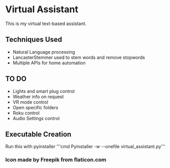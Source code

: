 # Virtual Assistant

This is my virtual text-based assistant.

## Techniques Used

* Natural Language processing
* LancasterStemmer used to stem words and remove stopwords
* Multiple APIs for home automation

## TO DO

* Lights and smart plug control
* Weather info on request
* VR mode control
* Open specific folders
* Roku control
* Audio Settings control

## Executable Creation

Run this with pyinstaller
'''cmd
Pyinstaller -w --onefile virtual_assistant.py'''

### Icon made by Freepik from flaticon.com
